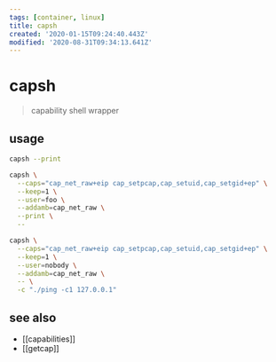 ```yaml
---
tags: [container, linux]
title: capsh
created: '2020-01-15T09:24:40.443Z'
modified: '2020-08-31T09:34:13.641Z'
---
```


# capsh

> capability shell wrapper

## usage

```sh
capsh --print

capsh \
  --caps="cap_net_raw+eip cap_setpcap,cap_setuid,cap_setgid+ep" \
  --keep=1 \
  --user=foo \
  --addamb=cap_net_raw \
  --print \
  --

capsh \
  --caps="cap_net_raw+eip cap_setpcap,cap_setuid,cap_setgid+ep" \
  --keep=1 \
  --user=nobody \
  --addamb=cap_net_raw \
  -- \
  -c "./ping -c1 127.0.0.1"
```

## see also

- [[capabilities]]
- [[getcap]]
